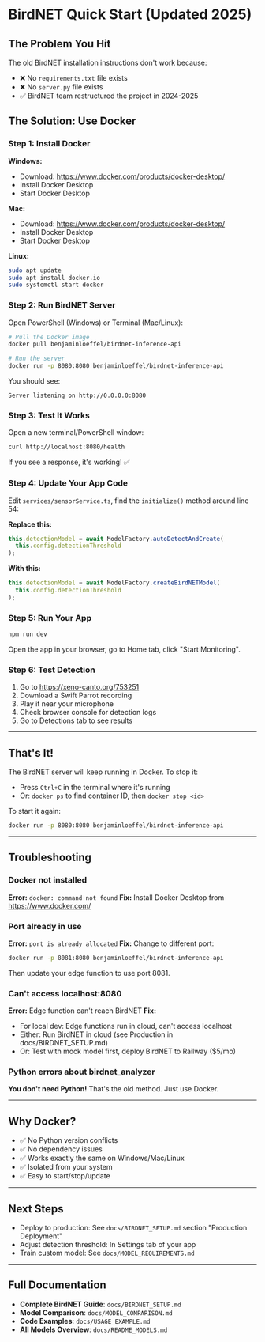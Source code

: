 # BirdNET Quick Start (Updated 2025)

## The Problem You Hit

The old BirdNET installation instructions don't work because:
- ❌ No `requirements.txt` file exists
- ❌ No `server.py` file exists
- ✅ BirdNET team restructured the project in 2024-2025

## The Solution: Use Docker

### Step 1: Install Docker

**Windows:**
- Download: https://www.docker.com/products/docker-desktop/
- Install Docker Desktop
- Start Docker Desktop

**Mac:**
- Download: https://www.docker.com/products/docker-desktop/
- Install Docker Desktop
- Start Docker Desktop

**Linux:**
```bash
sudo apt update
sudo apt install docker.io
sudo systemctl start docker
```

### Step 2: Run BirdNET Server

Open PowerShell (Windows) or Terminal (Mac/Linux):

```bash
# Pull the Docker image
docker pull benjaminloeffel/birdnet-inference-api

# Run the server
docker run -p 8080:8080 benjaminloeffel/birdnet-inference-api
```

You should see:
```
Server listening on http://0.0.0.0:8080
```

### Step 3: Test It Works

Open a new terminal/PowerShell window:

```bash
curl http://localhost:8080/health
```

If you see a response, it's working! ✅

### Step 4: Update Your App Code

Edit `services/sensorService.ts`, find the `initialize()` method around line 54:

**Replace this:**
```typescript
this.detectionModel = await ModelFactory.autoDetectAndCreate(
  this.config.detectionThreshold
);
```

**With this:**
```typescript
this.detectionModel = await ModelFactory.createBirdNETModel(
  this.config.detectionThreshold
);
```

### Step 5: Run Your App

```bash
npm run dev
```

Open the app in your browser, go to Home tab, click "Start Monitoring".

### Step 6: Test Detection

1. Go to https://xeno-canto.org/753251
2. Download a Swift Parrot recording
3. Play it near your microphone
4. Check browser console for detection logs
5. Go to Detections tab to see results

---

## That's It!

The BirdNET server will keep running in Docker. To stop it:
- Press `Ctrl+C` in the terminal where it's running
- Or: `docker ps` to find container ID, then `docker stop <id>`

To start it again:
```bash
docker run -p 8080:8080 benjaminloeffel/birdnet-inference-api
```

---

## Troubleshooting

### Docker not installed
**Error:** `docker: command not found`
**Fix:** Install Docker Desktop from https://www.docker.com/

### Port already in use
**Error:** `port is already allocated`
**Fix:** Change to different port:
```bash
docker run -p 8081:8080 benjaminloeffel/birdnet-inference-api
```
Then update your edge function to use port 8081.

### Can't access localhost:8080
**Error:** Edge function can't reach BirdNET
**Fix:**
- For local dev: Edge functions run in cloud, can't access localhost
- Either: Run BirdNET in cloud (see Production in docs/BIRDNET_SETUP.md)
- Or: Test with mock model first, deploy BirdNET to Railway ($5/mo)

### Python errors about birdnet_analyzer
**You don't need Python!** That's the old method. Just use Docker.

---

## Why Docker?

- ✅ No Python version conflicts
- ✅ No dependency issues
- ✅ Works exactly the same on Windows/Mac/Linux
- ✅ Isolated from your system
- ✅ Easy to start/stop/update

---

## Next Steps

- Deploy to production: See `docs/BIRDNET_SETUP.md` section "Production Deployment"
- Adjust detection threshold: In Settings tab of your app
- Train custom model: See `docs/MODEL_REQUIREMENTS.md`

---

## Full Documentation

- **Complete BirdNET Guide**: `docs/BIRDNET_SETUP.md`
- **Model Comparison**: `docs/MODEL_COMPARISON.md`
- **Code Examples**: `docs/USAGE_EXAMPLE.md`
- **All Models Overview**: `docs/README_MODELS.md`
